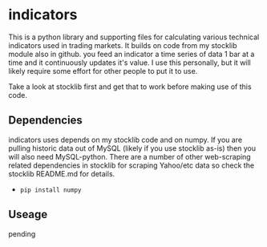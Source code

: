 # indicators

This is a python library and supporting files for calculating various technical indicators used
in trading markets.  It builds on code from my stocklib module also in github.  you feed an 
indicator a time series of data 1 bar at a time and it continuously updates it's value.  I use 
this personally, but it will likely require some effort for other people to put it to use.

Take a look at stocklib first and get that to work before making use of this code.

## Dependencies

indicators uses depends on my stocklib code and on numpy.  If you are pulling historic data out of
MySQL (likely if you use stocklib as-is) then you will also need MySQL-python.  There are a number
of other web-scraping related dependencies in stocklib for scraping Yahoo/etc data so check the
stocklib README.md for details.

* `pip install numpy`

## Useage

pending
